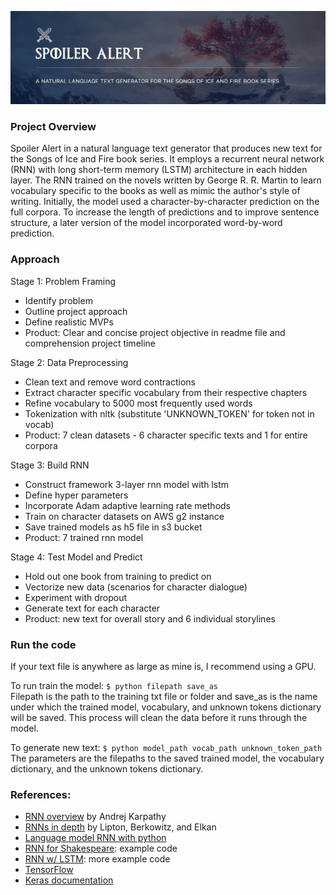 ![alt_text](https://github.com/lindseyeggleston/spoiler_alert/blob/master/flask_app/static/images/banner.png)

### Project Overview
Spoiler Alert in a natural language text generator that produces new text for the Songs of Ice and Fire book series. It employs a recurrent neural network (RNN) with long short-term memory (LSTM) architecture in each hidden layer. The RNN trained on the novels written by George R. R. Martin to learn vocabulary specific to the books as well as mimic the author's style of writing. Initially, the model used a character-by-character prediction on the full corpora. To increase the length of predictions and to improve sentence structure, a later version of the model incorporated word-by-word prediction.

### Approach

Stage 1: Problem Framing
- Identify problem
- Outline project approach
- Define realistic MVPs
- Product: Clear and concise project objective in readme file and comprehension project timeline

Stage 2: Data Preprocessing
- Clean text and remove word contractions
- Extract character specific vocabulary from their respective chapters
- Refine vocabulary to 5000 most frequently used words
- Tokenization with nltk (substitute 'UNKNOWN_TOKEN' for token not in vocab)
- Product: 7 clean datasets - 6 character specific texts and 1 for entire corpora

Stage 3: Build RNN
- Construct framework 3-layer rnn model with lstm
- Define hyper parameters
- Incorporate Adam adaptive learning rate methods
- Train on character datasets on AWS g2 instance
- Save trained models as h5 file in s3 bucket
- Product: 7 trained rnn model

Stage 4: Test Model and Predict
- Hold out one book from training to predict on
- Vectorize new data (scenarios for character dialogue)
- Experiment with dropout
- Generate text for each character
- Product: new text for overall story and 6 individual storylines


### Run the code
If your text file is anywhere as large as mine is, I recommend using a GPU.  

To run train the model:
`$ python filepath save_as`  
Filepath is the path to the training txt file or folder and save_as is the name under which the trained model, vocabulary, and unknown tokens dictionary will be saved. This process will clean the data before it runs through the model.

To generate new text:
`$ python model_path vocab_path unknown_token_path`  
The parameters are the filepaths to the saved trained model, the vocabulary dictionary, and the unknown tokens dictionary.


### References:

- [RNN overview](http://karpathy.github.io/2015/05/21/rnn-effectiveness/) by Andrej Karpathy
- [RNNs in depth](https://arxiv.org/pdf/1506.00019.pdf) by Lipton, Berkowitz, and Elkan
- [Language model RNN with python](http://www.wildml.com/2015/09/recurrent-neural-networks-tutorial-part-2-implementing-a-language-model-rnn-with-python-numpy-and-theano/)
- [RNN for Shakespeare](https://github.com/martin-gorner/tensorflow-rnn-shakespeare): example code
- [RNN w/ LSTM](https://pythonprogramming.net/rnn-tensorflow-python-machine-learning-tutorial/): more example code
- [TensorFlow](https://www.tensorflow.org/tutorials/recurrent)
- [Keras documentation](https://keras.io/)
